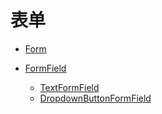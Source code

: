 # 表单

- [Form](https://api.flutter.dev/flutter/widgets/Form-class.html)
- [FormField](https://api.flutter.dev/flutter/widgets/FormField-class.html)

    - [TextFormField](https://api.flutter.dev/flutter/material/TextFormField-class.html)
    - [DropdownButtonFormField](https://api.flutter.dev/flutter/material/DropdownButtonFormField-class.html)
